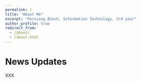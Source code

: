 ```yaml
---
permalink: /
title: "About Me"
excerpt: "Persuing Btech, Information Technology, 3rd year"
author_profile: true
redirect_from: 
  - /about/
  - /about.html
---
```




News Updates
======
XXX

